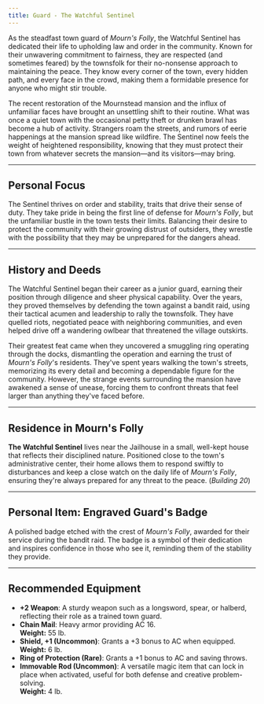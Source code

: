 ```yaml
---
title: Guard - The Watchful Sentinel
---
```



As the steadfast town guard of *Mourn's Folly*, the Watchful Sentinel has dedicated their life to upholding law and order in the community. Known for their unwavering commitment to fairness, they are respected (and sometimes feared) by the townsfolk for their no-nonsense approach to maintaining the peace. They know every corner of the town, every hidden path, and every face in the crowd, making them a formidable presence for anyone who might stir trouble.

The recent restoration of the Mournstead mansion and the influx of unfamiliar faces have brought an unsettling shift to their routine. What was once a quiet town with the occasional petty theft or drunken brawl has become a hub of activity. Strangers roam the streets, and rumors of eerie happenings at the mansion spread like wildfire. The Sentinel now feels the weight of heightened responsibility, knowing that they must protect their town from whatever secrets the mansion—and its visitors—may bring.

---

## Personal Focus

The Sentinel thrives on order and stability, traits that drive their sense of duty. They take pride in being the first line of defense for *Mourn's Folly*, but the unfamiliar bustle in the town tests their limits. Balancing their desire to protect the community with their growing distrust of outsiders, they wrestle with the possibility that they may be unprepared for the dangers ahead.

---

## History and Deeds

The Watchful Sentinel began their career as a junior guard, earning their position through diligence and sheer physical capability. Over the years, they proved themselves by defending the town against a bandit raid, using their tactical acumen and leadership to rally the townsfolk. They have quelled riots, negotiated peace with neighboring communities, and even helped drive off a wandering owlbear that threatened the village outskirts.

Their greatest feat came when they uncovered a smuggling ring operating through the docks, dismantling the operation and earning the trust of *Mourn's Folly*'s residents. They've spent years walking the town's streets, memorizing its every detail and becoming a dependable figure for the community. However, the strange events surrounding the mansion have awakened a sense of unease, forcing them to confront threats that feel larger than anything they've faced before.

---

## Residence in Mourn's Folly

**The Watchful Sentinel** lives near the Jailhouse in a small, well-kept house that reflects their disciplined nature. Positioned close to the town's administrative center, their home allows them to respond swiftly to disturbances and keep a close watch on the daily life of *Mourn's Folly*, ensuring they're always prepared for any threat to the peace. (*Building 20*)

---

## Personal Item: **Engraved Guard's Badge**

A polished badge etched with the crest of *Mourn's Folly*, awarded for their service during the bandit raid. The badge is a symbol of their dedication and inspires confidence in those who see it, reminding them of the stability they provide.

---

## Recommended Equipment

- **+2 Weapon**: A sturdy weapon such as a longsword, spear, or halberd, reflecting their role as a trained town guard.  
- **Chain Mail**: Heavy armor providing AC 16.  
  **Weight:** 55 lb.  
- **Shield, +1 (Uncommon)**: Grants a +3 bonus to AC when equipped.  
  **Weight:** 6 lb.  
- **Ring of Protection (Rare)**: Grants a +1 bonus to AC and saving throws.  
- **Immovable Rod (Uncommon)**: A versatile magic item that can lock in place when activated, useful for both defense and creative problem-solving.  
  **Weight:** 4 lb.  
